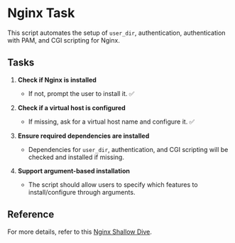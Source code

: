 # Nginx Task  

This script automates the setup of `user_dir`, authentication, authentication with PAM, and CGI scripting for Nginx.  

## **Tasks**  

1. **Check if Nginx is installed**  
   - If not, prompt the user to install it. ✅

2. **Check if a virtual host is configured**  
   - If missing, ask for a virtual host name and configure it. ✅ 

3. **Ensure required dependencies are installed**  
   - Dependencies for `user_dir`, authentication, and CGI scripting will be checked and installed if missing. 

4. **Support argument-based installation**  
   - The script should allow users to specify which features to install/configure through arguments.  

## **Reference**  
For more details, refer to this [Nginx Shallow Dive](https://gitlab.com/vaiolabs-io/nginx-shallow-dive).  


